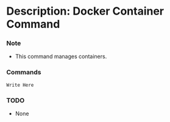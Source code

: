 # Description: Docker Container Command

### Note
* This command manages containers.

### Commands
```
Write Here
```

### TODO
* None
